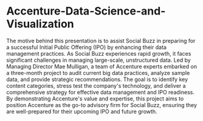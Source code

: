 # Accenture-Data-Science-and-Visualization

The motive behind this presentation is to assist Social Buzz in preparing for a successful Initial Public Offering (IPO) by enhancing their data management practices. As Social Buzz experiences rapid growth, it faces significant challenges in managing large-scale, unstructured data. Led by Managing Director Mae Mulligan, a team of Accenture experts embarked on a three-month project to audit current big data practices, analyze sample data, and provide strategic recommendations. The goal is to identify key content categories, stress test the company's technology, and deliver a comprehensive strategy for effective data management and IPO readiness. By demonstrating Accenture's value and expertise, this project aims to position Accenture as the go-to advisory firm for Social Buzz, ensuring they are well-prepared for their upcoming IPO and future growth.
